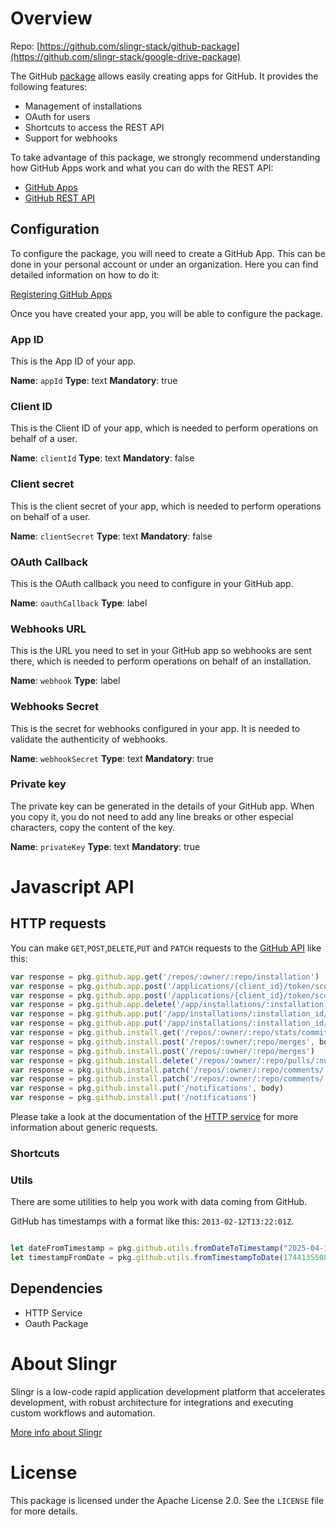 
# Overview

Repo: [https://github.com/slingr-stack/github-package](https://github.com/slingr-stack/google-drive-package)


The GitHub [package](https://platform-docs.slingr.io/dev-reference/data-model-and-logic/packages/) allows easily creating apps for GitHub. It provides the following features:

- Management of installations
- OAuth for users
- Shortcuts to access the REST API
- Support for webhooks

To take advantage of this package, we strongly recommend understanding how GitHub Apps work and
what you can do with the REST API:

- [GitHub Apps](https://developer.github.com/apps/)
- [GitHub REST API](https://developer.github.com/v3/)

## Configuration

To configure the package, you will need to create a GitHub App. This can be done in your personal
account or under an organization. Here you can find detailed information on how to do it:

[Registering GitHub Apps](https://developer.github.com/apps/building-integrations/setting-up-and-registering-github-apps/registering-github-apps/)

Once you have created your app, you will be able to configure the package.

### App ID

This is the App ID of your app.

**Name**: `appId`
**Type**: text
**Mandatory**: true

### Client ID

This is the Client ID of your app, which is needed to perform operations on behalf of a user.


**Name**: `clientId`
**Type**: text
**Mandatory**: false

### Client secret

This is the client secret of your app, which is needed to perform operations on behalf of a user.


**Name**: `clientSecret`
**Type**: text
**Mandatory**: false

### OAuth Callback

This is the OAuth callback you need to configure in your GitHub app.

**Name**: `oauthCallback`
**Type**: label

### Webhooks URL

This is the URL you need to set in your GitHub app so webhooks are sent there,
which is needed to perform operations on behalf of an installation.

**Name**: `webhook`
**Type**: label

### Webhooks Secret

This is the secret for webhooks configured in your app. It is needed to validate the authenticity of webhooks.

**Name**: `webhookSecret`
**Type**: text
**Mandatory**: true

### Private key

The private key can be generated in the details of your GitHub app. 
When you copy it, you do not need to add any line breaks or other especial characters, copy the content of the key.

**Name**: `privateKey`
**Type**: text
**Mandatory**: true

# Javascript API

## HTTP requests
You can make `GET`,`POST`,`DELETE`,`PUT` and `PATCH` 
requests to the [GitHub API](https://docs.github.com/es/rest?apiVersion=2022-11-28) like this:
```javascript
var response = pkg.github.app.get('/repos/:owner/:repo/installation')
var response = pkg.github.app.post('/applications/{client_id}/token/scoped', body)
var response = pkg.github.app.post('/applications/{client_id}/token/scoped')
var response = pkg.github.app.delete('/app/installations/:installation_id/suspended')
var response = pkg.github.app.put('/app/installations/:installation_id/suspended', body)
var response = pkg.github.app.put('/app/installations/:installation_id/suspended')
var response = pkg.github.install.get('/repos/:owner/:repo/stats/commit_activity')
var response = pkg.github.install.post('/repos/:owner/:repo/merges', body)
var response = pkg.github.install.post('/repos/:owner/:repo/merges')
var response = pkg.github.install.delete('/repos/:owner/:repo/pulls/:number/requested_reviewers')
var response = pkg.github.install.patch('/repos/:owner/:repo/comments/:id', body)
var response = pkg.github.install.patch('/repos/:owner/:repo/comments/:id')
var response = pkg.github.install.put('/notifications', body)
var response = pkg.github.install.put('/notifications')

```

Please take a look at the documentation of the [HTTP service](https://github.com/slingr-stack/http-service)
for more information about generic requests.

### Shortcuts

### Utils

There are some utilities to help you work with data coming from GitHub.

GitHub has timestamps with a format like this: `2013-02-12T13:22:01Z`.

```javascript

let dateFromTimestamp = pkg.github.utils.fromDateToTimestamp("2025-04-16"); // the result will be the following {"timestamp":1744761600000}
let timestampFromDate = pkg.github.utils.fromTimestampToDate(1744135508824);  // the result will be the following "2025-04-08T18:05:08.824Z"

```

## Dependencies
* HTTP Service
* Oauth Package

# About Slingr

Slingr is a low-code rapid application development platform that accelerates development, with robust architecture for integrations and executing custom workflows and automation.

[More info about Slingr](https://slingr.io)

# License

This package is licensed under the Apache License 2.0. See the `LICENSE` file for more details.
